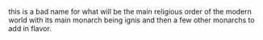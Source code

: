 this is a bad name for what will be the main religious order of the modern world with its main monarch being ignis and then a few other monarchs to add in flavor.
